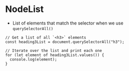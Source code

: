 # NodeList

* List of elements that match the selector when we use `querySelectorAll()`

```
// Get a list of all `<h3>` elements
const heading3List = document.querySelectorAll("h3");

// Iterate over the list and print each one
for (let element of heading3List.values()) {
  console.log(element);
}
```